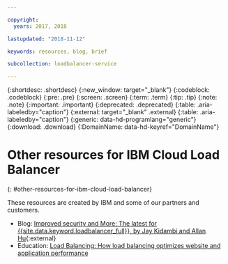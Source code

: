 ```yaml
---

copyright:
  years: 2017, 2018

lastupdated: "2018-11-12"

keywords: resources, blog, brief

subcollection: loadbalancer-service

---
```


{:shortdesc: .shortdesc}
{:new_window: target="_blank"}
{:codeblock: .codeblock}
{:pre: .pre}
{:screen: .screen}
{:term: .term}
{:tip: .tip}
{:note: .note}
{:important: .important}
{:deprecated: .deprecated}
{:table: .aria-labeledby="caption"}
{:external: target="_blank" .external}
{:table: .aria-labeledby="caption"}
{:generic: data-hd-programlang="generic"}
{:download: .download}
{:DomainName: data-hd-keyref="DomainName"}

# Other resources for IBM Cloud Load Balancer
{: #other-resources-for-ibm-cloud-load-balancer}

These resources are created by IBM and some of our partners and customers.

* Blog: [Improved security and More: The latest for {{site.data.keyword.loadbalancer_full}}, by Jay Kidambi and Allan Hu](https://www.ibm.com/cloud/blog/updates-cloud-load-balancer?){:external}
* Education: [Load Balancing: How load balancing optimizes website and application performance](https://www.ibm.com/cloud/learn/load-balancing)
